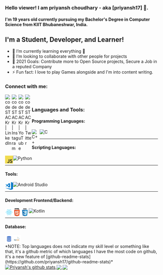 ### Hello viewer! I am priyansh choudhary - aka [priyansh17] 👋.
#### I'm 19 years old currently pursuing my Bachelor's Degree in Computer Science from KIIT Bhubaneshwar, India.


## I'm a Student, Developer, and Learner!

- 🌱 I’m currently learning everything 🤣
- 👯 I’m looking to collaborate with other people for projects
- 🥅 2021 Goals: Contribute more to Open Source projects, Secure a Job in a reputed Company
- ⚡ Fun fact: I love to play Games alongside and I'm into content writing.

### Connect with me:

[<img align="left" alt="codeSTACKr | LinkedIn" width="22px" src="https://www.freeiconspng.com/thumbs/linkedin-logo-png/linkedin-logo-3.png" />][linkedin]
[<img align="left" alt="codeSTACKr | Instagram" width="22px" src="https://upload.wikimedia.org/wikipedia/commons/thumb/a/a5/Instagram_icon.png/1024px-Instagram_icon.png" />][instagram]
[<img align="left" alt="codeSTACKr | YouTube" width="22px" src="https://upload.wikimedia.org/wikipedia/commons/thumb/0/09/YouTube_full-color_icon_%282017%29.svg/640px-YouTube_full-color_icon_%282017%29.svg.png" />][youtube]
[<img align="left" alt="codeSTACKr | Twitter" width="22px" src="https://cdn4.iconfinder.com/data/icons/social-media-icons-the-circle-set/48/twitter_circle-512.png" />][twitter]

<br />

### Languages and Tools:


#### Programming Languages:

<img align="left" alt="C++" width="26px" src="https://raw.githubusercontent.com/isocpp/logos/master/cpp_logo.png" />
<img  alt="C" width="26px" src="https://user-images.githubusercontent.com/17773218/56295546-32a81200-60ea-11e9-8761-0b726b20fd51.png" />

---
#### Scripting Languages:

<img align="left" alt="JavaScript" width="26px" src="https://raw.githubusercontent.com/github/explore/80688e429a7d4ef2fca1e82350fe8e3517d3494d/topics/javascript/javascript.png" />
<img align alt="Python" width="26px" src="https://cdn3.iconfinder.com/data/icons/logos-and-brands-adobe/512/267_Python-512.png" />

---
#### Tools:

<img align="left" alt="Visual Studio Code" width="26px" src="https://raw.githubusercontent.com/github/explore/80688e429a7d4ef2fca1e82350fe8e3517d3494d/topics/visual-studio-code/visual-studio-code.png" />
<img  alt="Android Studio" width="26px" src="https://upload.wikimedia.org/wikipedia/commons/9/95/Android_Studio_Icon_3.6.svg" />

---
#### Development Frontend/Backend:

<img align="left" alt="React" width="26px" src="https://raw.githubusercontent.com/github/explore/80688e429a7d4ef2fca1e82350fe8e3517d3494d/topics/react/react.png" />
<img align="left" alt="HTML5" width="26px" src="https://raw.githubusercontent.com/github/explore/80688e429a7d4ef2fca1e82350fe8e3517d3494d/topics/html/html.png" />
<img align="left" alt="CSS3" width="26px" src="https://raw.githubusercontent.com/github/explore/80688e429a7d4ef2fca1e82350fe8e3517d3494d/topics/css/css.png" />
<img alt="Kotlin" width="26px" src="https://upload.wikimedia.org/wikipedia/commons/thumb/7/74/Kotlin_Icon.png/1024px-Kotlin_Icon.png" />

---
#### Database:
<img  align="left" alt="SQL" width="26px" src="https://raw.githubusercontent.com/github/explore/80688e429a7d4ef2fca1e82350fe8e3517d3494d/topics/sql/sql.png" />
<img  alt="MySQL" width="26px" src="https://raw.githubusercontent.com/github/explore/80688e429a7d4ef2fca1e82350fe8e3517d3494d/topics/mysql/mysql.png" />


<br />
*NOTE: Top languages does not indicate my skill level or something like that, it's a github metric of which languages I have the most code on github, it's a new feature of [github-readme-stats](https://github.com/priyansh17/github-readme-stats)*


<a href="https://github.com/priyansh17/github-readme-stats">
  <img align="center" src="https://github-readme-stats.vercel.app/api?username=priyansh17&show_icons=true&include_all_commits=true&theme=material-palenight" alt="Priyansh's github stats" />
</a>
<a href="https://github.com/priyansh17/github-readme-stats">
  
  <img align="center" src="https://github-readme-stats.vercel.app/api/top-langs/?username=priyansh17&layout=compact&theme=material-palenight" />
</a>

<a href="https://github.com/priyansh17/github-readme-stats">
  <img align="center" src="https://github-readme-stats.vercel.app/api/pin/?username=priyansh17&repo=github-readme-stats&theme=material-palenight" />
</a>    

<br />


[twitter]: https://twitter.com/Priyansh1706
[youtube]: https://www.youtube.com/c/NotPriyansh
[instagram]: https://www.instagram.com/iamnotpriyansh_/
[linkedin]: https://www.linkedin.com/in/priyansh-choudhary-33815161/
